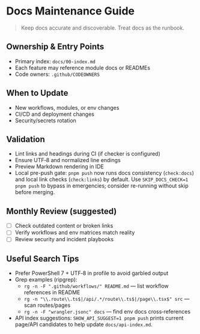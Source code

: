 # Docs Maintenance Guide

> Keep docs accurate and discoverable. Treat docs as the runbook.

## Ownership & Entry Points
- Primary index: `docs/00-index.md`
- Each feature may reference module docs or READMEs
- Code owners: `.github/CODEOWNERS`

## When to Update
- New workflows, modules, or env changes
- CI/CD and deployment changes
- Security/secrets rotation

## Validation
- Lint links and headings during CI (if checker is configured)
- Ensure UTF‑8 and normalized line endings
- Preview Markdown rendering in IDE
 - Local pre-push gate: `pnpm push` now runs docs consistency (`check:docs`) and local link checks (`check:links`) by default. Use `SKIP_DOCS_CHECK=1 pnpm push` to bypass in emergencies; consider re-running without skip before merging.

## Monthly Review (suggested)
- [ ] Check outdated content or broken links
- [ ] Verify workflows and env matrices match reality
- [ ] Review security and incident playbooks

## Useful Search Tips
- Prefer PowerShell 7 + UTF‑8 in profile to avoid garbled output
- Grep examples (ripgrep):
  - `rg -n -F ".github/workflows/" README.md` — list workflow references in README
  - `rg -n "\\.route\\.ts$|/api/.*/route\\.ts$|/page\\.tsx$" src` — scan routes/pages
  - `rg -n -F "wrangler.jsonc" docs` — find env docs cross‑references
 - API index suggestions: `SHOW_API_SUGGEST=1 pnpm push` prints current page/API candidates to help update `docs/api-index.md`.
